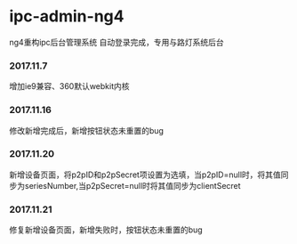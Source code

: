 # ipc-admin-ng4
ng4重构ipc后台管理系统
自动登录完成，专用与路灯系统后台


### 2017.11.7
增加ie9兼容、360默认webkit内核

### 2017.11.16
修改新增完成后，新增按钮状态未重置的bug

### 2017.11.20
新增设备页面，将p2pID和p2pSecret项设置为选填，当p2pID=null时，将其值同步为seriesNumber,当p2pSecret=null时将其值同步为clientSecret

### 2017.11.21
修复新增设备页面，新增失败时，按钮状态未重置的bug